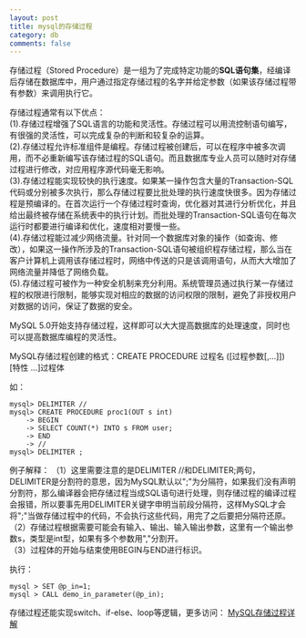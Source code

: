 ```yaml
---
layout: post
title: mysql的存储过程
category: db
comments: false
---
```


存储过程（Stored Procedure）是一组为了完成特定功能的**SQL语句集**，经编译后存储在数据库中，用户通过指定存储过程的名字并给定参数（如果该存储过程带有参数）来调用执行它。

存储过程通常有以下优点：  
(1).存储过程增强了SQL语言的功能和灵活性。存储过程可以用流控制语句编写，有很强的灵活性，可以完成复杂的判断和较复杂的运算。  
(2).存储过程允许标准组件是编程。存储过程被创建后，可以在程序中被多次调用，而不必重新编写该存储过程的SQL语句。而且数据库专业人员可以随时对存储过程进行修改，对应用程序源代码毫无影响。  
(3).存储过程能实现较快的执行速度。如果某一操作包含大量的Transaction-SQL代码或分别被多次执行，那么存储过程要比批处理的执行速度快很多。因为存储过程是预编译的。在首次运行一个存储过程时查询，优化器对其进行分析优化，并且给出最终被存储在系统表中的执行计划。而批处理的Transaction-SQL语句在每次运行时都要进行编译和优化，速度相对要慢一些。  
(4).存储过程能过减少网络流量。针对同一个数据库对象的操作（如查询、修改），如果这一操作所涉及的Transaction-SQL语句被组织程存储过程，那么当在客户计算机上调用该存储过程时，网络中传送的只是该调用语句，从而大大增加了网络流量并降低了网络负载。  
(5).存储过程可被作为一种安全机制来充分利用。系统管理员通过执行某一存储过程的权限进行限制，能够实现对相应的数据的访问权限的限制，避免了非授权用户对数据的访问，保证了数据的安全。

MySQL 5.0开始支持存储过程，这样即可以大大提高数据库的处理速度，同时也可以提高数据库编程的灵活性。

MySQL存储过程创建的格式：CREATE PROCEDURE 过程名 ([过程参数[,...]])
[特性 ...]过程体

如：

	mysql> DELIMITER //    
	mysql> CREATE PROCEDURE proc1(OUT s int)  
	    -> BEGIN
	    -> SELECT COUNT(*) INTO s FROM user;  
	    -> END
	    -> //  
	mysql> DELIMITER ;

例子解释：
（1）这里需要注意的是DELIMITER //和DELIMITER;两句，DELIMITER是分割符的意思，因为MySQL默认以";"为分隔符，如果我们没有声明分割符，那么编译器会把存储过程当成SQL语句进行处理，则存储过程的编译过程会报错，所以要事先用DELIMITER关键字申明当前段分隔符，这样MySQL才会将";"当做存储过程中的代码，不会执行这些代码，用完了之后要把分隔符还原。  
（2）存储过程根据需要可能会有输入、输出、输入输出参数，这里有一个输出参数s，类型是int型，如果有多个参数用","分割开。  
（3）过程体的开始与结束使用BEGIN与END进行标识。

执行：

	mysql > SET @p_in=1;  
	mysql > CALL demo_in_parameter(@p_in);  

存储过程还能实现switch、if-else、loop等逻辑，更多访问：
[MySQL存储过程详解](http://blog.sina.com.cn/s/blog_52d20fbf0100ofd5.html)
